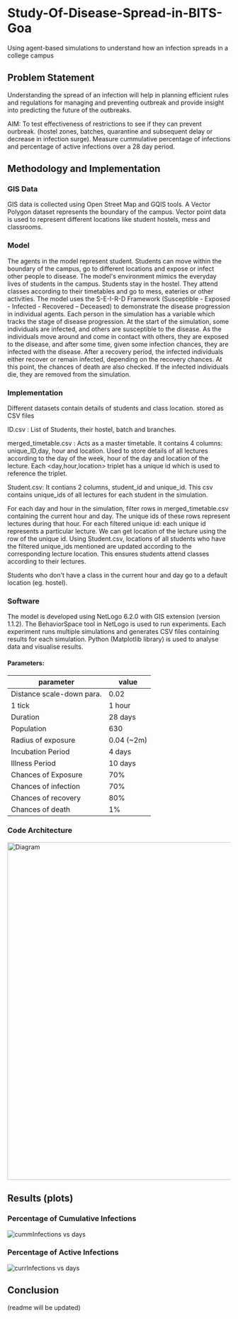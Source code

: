# Study-Of-Disease-Spread-in-BITS-Goa
Using agent-based simulations to understand how an infection spreads in a college campus
## Problem Statement
Understanding the spread of an infection will help in planning efficient rules and regulations for managing and preventing outbreak and provide insight into predicting the future of the outbreaks.

AIM: To test effectiveness of restrictions to see if they can prevent ourbreak. (hostel zones, batches, quarantine and subsequent delay or decrease in infection surge).
  Measure cummulative percentage of infections and percentage of active infections over a 28 day period. 
## Methodology and Implementation
### GIS Data
GIS data is collected using Open Street Map and GQIS tools. A Vector Polygon dataset represents the boundary of the campus. Vector point data is used to represent different locations like student hostels, mess and classrooms. 
### Model
The agents in the model represent student. Students can move within the boundary of the campus, go to different locations and expose or infect other people to disease.
The model's environment mimics the everyday lives of students in the campus. Students stay in the hostel. They attend classes according to their timetables and go to mess, eateries or other activities.
The model uses the S-E-I-R-D Framework (Susceptible - Exposed - Infected - Recovered – Deceased) to demonstrate the disease progression in individual agents. Each person in the simulation has a variable which tracks the stage of disease progression. At the start of the simulation, some individuals are infected, and others are susceptible to the disease. As the individuals move around and come in contact with others, they are exposed to the disease, and after some time, given some infection chances, they are infected with the disease. After a recovery period, the infected individuals either recover or remain infected, depending on the recovery chances. At this point, the chances of death are also checked. If the infected individuals die, they are removed from the simulation.
### Implementation
Different datasets contain details of students and class location. stored as CSV files

ID.csv : List of Students, their hostel, batch and branches.

merged_timetable.csv : Acts as a master timetable. It contains 4 columns: unique_ID,day, hour and location. Used to store details of all lectures according to the day of the week, hour of the day and location of the lecture. Each <day,hour,location> triplet has a unique id which is used to reference the triplet.

Student.csv: It contians 2 columns, student_id and unique_id. This csv contains unique_ids of all lectures for each student in the simulation.

For each day and hour in the simulation, filter rows in merged_timetable.csv containing the current hour and day. The unique ids of these rows represent lectures during that hour.
For each filtered unique id: each unique id represents a particular lecture. We can get location of the lecture using the row of the unique id. Using Student.csv, locations of all students who have the filtered unique_ids mentioned are updated according to the corresponding lecture location. This ensures students attend classes according to their lectures.

Students who don't have a class in the current hour and day go to a default location (eg. hostel). 



### Software 
The model is developed using NetLogo 6.2.0 with GIS extension (version 1.1.2). The BehaviorSpace tool in NetLogo is used to run experiments. Each experiment runs multiple simulations and generates CSV files containing results for each simulation. Python (Matplotlib library) is used to analyse data and visualise results.

#### Parameters: 

|parameter|value| 
|----|-------|  
|Distance scale-down para.| 0.02|
|1 tick| 1 hour|
|Duration|28 days|
|Population|630|
|Radius of exposure| 0.04 (~2m)|
|Incubation Period|4 days|
|Illness Period|10 days|
|Chances of Exposure|70%|
|Chances of infection|70%|
|Chances of recovery|80%|
|Chances of death|1%|

### Code Architecture
<img width="760" alt="Diagram" src="https://github.com/vibha-patil21/Study-Of-Disease-Spread-in-BITS-Goa/assets/98578612/9d8133f6-f2ef-4aa6-929a-d0e2e20bd097">


## Results (plots)
### Percentage of Cumulative Infections 
![cummInfections vs days](https://github.com/vibha-patil21/Study-Of-Disease-Spread-in-BITS-Goa/assets/98578612/7c2aa39c-718d-4209-bead-ee4e62ee07c7)

### Percentage of Active Infections
![currInfections vs days](https://github.com/vibha-patil21/Study-Of-Disease-Spread-in-BITS-Goa/assets/98578612/d6fa29b7-5b07-47d7-a313-3ac52efcaf58)

## Conclusion
(readme will be updated)
